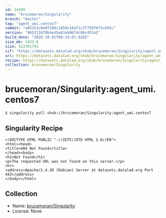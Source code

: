 ```yaml
---
id: 14499
name: "brucemoran/Singularity"
branch: "master"
tag: "agent_umi.centos7"
commit: "a8532ac8e0f200c1859c18af1c3f7597bf3c695c"
version: "965311670b4ed5a63ab06f4c06c453a2"
build_date: "2020-10-01T08:34:07.928Z"
size_mb: 1433.0
size: 513781791
sif: "https://datasets.datalad.org/shub/brucemoran/Singularity/agent_umi.centos7/2020-10-01-a8532ac8-96531167/965311670b4ed5a63ab06f4c06c453a2.sif"
url: https://datasets.datalad.org/shub/brucemoran/Singularity/agent_umi.centos7/2020-10-01-a8532ac8-96531167/
recipe: https://datasets.datalad.org/shub/brucemoran/Singularity/agent_umi.centos7/2020-10-01-a8532ac8-96531167/Singularity
collection: brucemoran/Singularity
---
```


# brucemoran/Singularity:agent_umi.centos7

```bash
$ singularity pull shub://brucemoran/Singularity:agent_umi.centos7
```

## Singularity Recipe

```singularity
<!DOCTYPE HTML PUBLIC "-//IETF//DTD HTML 2.0//EN">
<html><head>
<title>404 Not Found</title>
</head><body>
<h1>Not Found</h1>
<p>The requested URL was not found on this server.</p>
<hr>
<address>Apache/2.4.38 (Debian) Server at datasets.datalad.org Port 443</address>
</body></html>
```

## Collection

 - Name: [brucemoran/Singularity](https://github.com/brucemoran/Singularity)
 - License: None


